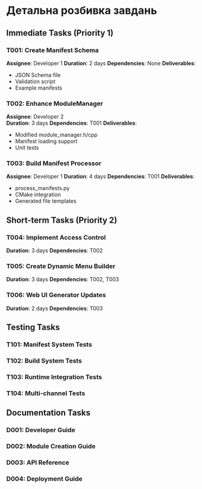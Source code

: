 # Детальна розбивка завдань

## Immediate Tasks (Priority 1)

### T001: Create Manifest Schema
**Assignee**: Developer 1
**Duration**: 2 days
**Dependencies**: None
**Deliverables**:
- JSON Schema file
- Validation script
- Example manifests

### T002: Enhance ModuleManager
**Assignee**: Developer 2  
**Duration**: 3 days
**Dependencies**: T001
**Deliverables**:
- Modified module_manager.h/cpp
- Manifest loading support
- Unit tests

### T003: Build Manifest Processor
**Assignee**: Developer 1
**Duration**: 4 days
**Dependencies**: T001
**Deliverables**:
- process_manifests.py
- CMake integration
- Generated file templates
## Short-term Tasks (Priority 2)

### T004: Implement Access Control
**Duration**: 3 days
**Dependencies**: T002

### T005: Create Dynamic Menu Builder
**Duration**: 3 days
**Dependencies**: T002, T003

### T006: Web UI Generator Updates
**Duration**: 2 days
**Dependencies**: T003

## Testing Tasks

### T101: Manifest System Tests
### T102: Build System Tests
### T103: Runtime Integration Tests
### T104: Multi-channel Tests

## Documentation Tasks

### D001: Developer Guide
### D002: Module Creation Guide
### D003: API Reference
### D004: Deployment Guide